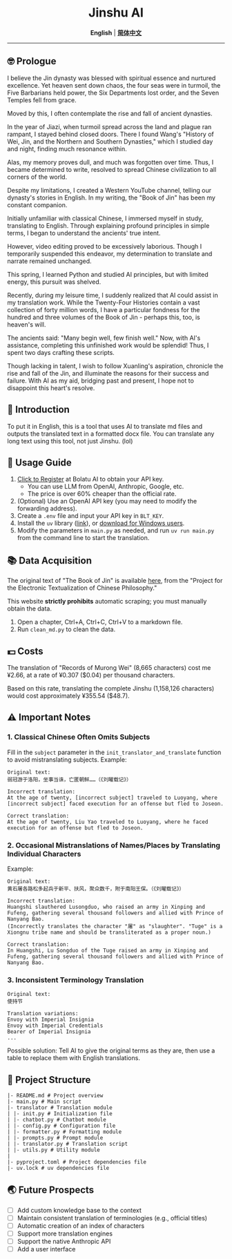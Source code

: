 <div align="center">


<h1>Jinshu AI</h1>


**English** | [**简体中文**](README.md)

</div>

---

## 🤓 Prologue
I believe the Jin dynasty was blessed with spiritual essence and nurtured excellence. Yet heaven sent down chaos, the four seas were in turmoil, the Five Barbarians held power, the Six Departments lost order, and the Seven Temples fell from grace.

Moved by this, I often contemplate the rise and fall of ancient dynasties.

In the year of Jiazi, when turmoil spread across the land and plague ran rampant, I stayed behind closed doors. There I found Wang's "History of Wei, Jin, and the Northern and Southern Dynasties," which I studied day and night, finding much resonance within.

Alas, my memory proves dull, and much was forgotten over time. Thus, I became determined to write, resolved to spread Chinese civilization to all corners of the world.

Despite my limitations, I created a Western YouTube channel, telling our dynasty's stories in English. In my writing, the "Book of Jin" has been my constant companion.

Initially unfamiliar with classical Chinese, I immersed myself in study, translating to English. Through explaining profound principles in simple terms, I began to understand the ancients' true intent.

However, video editing proved to be excessively laborious. Though I temporarily suspended this endeavor, my determination to translate and narrate remained unchanged.

This spring, I learned Python and studied AI principles, but with limited energy, this pursuit was shelved.

Recently, during my leisure time, I suddenly realized that AI could assist in my translation work. While the Twenty-Four Histories contain a vast collection of forty million words, I have a particular fondness for the hundred and three volumes of the Book of Jin - perhaps this, too, is heaven's will.

The ancients said: "Many begin well, few finish well." Now, with AI's assistance, completing this unfinished work would be splendid! Thus, I spent two days crafting these scripts.

Though lacking in talent, I wish to follow Xuanling's aspiration, chronicle the rise and fall of the Jin, and illuminate the reasons for their success and failure. With AI as my aid, bridging past and present, I hope not to disappoint this heart's resolve.

## 🤔 Introduction
To put it in English, this is a tool that uses AI to translate md files and outputs the translated text in a formatted docx file. 
You can translate any long text using this tool, not just Jinshu. (lol)

## 📑 Usage Guide
1. [Click to Register](https://api.bltcy.ai/register?aff=q3ue) at Bolatu AI to obtain your API key.
   - You can use LLM from OpenAI, Anthropic, Google, etc.
   - The price is over 60% cheaper than the official rate.
2. (Optional) Use an OpenAI API key (you may need to modify the forwarding address).
3. Create a `.env` file and input your API key in `BLT_KEY`.
4. Install the `uv` library ([link](https://github.com/astral-sh/uv)), or [download for Windows users](https://github.com/astral-sh/uv/releases/download/0.5.8/uv-x86_64-pc-windows-msvc.zip).
5. Modify the parameters in `main.py` as needed, and run `uv run main.py` from the command line to start the translation.

## 📚 Data Acquisition
The original text of "The Book of Jin" is available [here](https://ctext.org/wiki.pl?if=gb&res=788577&remap=gb), from the "Project for the Electronic Textualization of Chinese Philosophy."

This website **strictly prohibits** automatic scraping; you must manually obtain the data.
1. Open a chapter, Ctrl+A, Ctrl+C, Ctrl+V to a markdown file.
2. Run `clean_md.py` to clean the data.

## 💵 Costs
The translation of "Records of Murong Wei" (8,665 characters) cost me ¥2.66, at a rate of ¥0.307 ($0.04) per thousand characters.

Based on this rate, translating the complete Jinshu (1,158,126 characters) would cost approximately ¥355.54 ($48.7).

## ⚠ Important Notes

### 1. Classical Chinese Often Omits Subjects
Fill in the `subject` parameter in the `init_translator_and_translate` function to avoid mistranslating subjects. Example:
```
Original text:
弱冠游于洛阳，坐事当诛，亡匿朝鲜……（《刘曜载记》）

Incorrect translation:
At the age of twenty, [incorrect subject] traveled to Luoyang, where [incorrect subject] faced execution for an offense but fled to Joseon.

Correct translation:
At the age of twenty, Liu Yao traveled to Luoyang, where he faced execution for an offense but fled to Joseon.
```

### 2. Occasional Mistranslations of Names/Places by Translating Individual Characters
Example:
```
Original text:
黄石屠各路松多起兵于新平、扶风，聚众数千，附于南阳王保。（《刘曜载记》）

Incorrect translation:
Huangshi slauthered Lusongduo, who raised an army in Xinping and Fufeng, gathering several thousand followers and allied with Prince of Nanyang Bao.
(Incorrectly translates the character "屠" as "slaughter". "Tuge" is a Xiongnu tribe name and should be transliterated as a proper noun.)

Correct translation:
In Huangshi, Lu Songduo of the Tuge raised an army in Xinping and Fufeng, gathering several thousand followers and allied with Prince of Nanyang Bao.
```


### 3. Inconsistent Terminology Translation
```
Original text:
使持节

Translation variations:
Envoy with Imperial Insignia
Envoy with Imperial Credentials
Bearer of Imperial Insignia
...
```
Possible solution: Tell AI to give the original terms as they are, then use a table to replace them with English translations.



## 💬 Project Structure
```
|- README.md # Project overview
|- main.py # Main script
|- translator # Translation module
| |- init.py # Initialization file
| |- chatbot.py # Chatbot module
| |- config.py # Configuration file
| |- formatter.py # Formatting module
| |- prompts.py # Prompt module
| |- translator.py # Translation script
| |- utils.py # Utility module
|
|- pyproject.toml # Project dependencies file
|- uv.lock # uv dependencies file
```

## 🌏 Future Prospects
- [ ] Add custom knowledge base to the context
- [ ] Maintain consistent translation of terminologies (e.g., official titles)
- [ ] Automatic creation of an index of characters
- [ ] Support more translation engines
- [ ] Support the native Anthropic API
- [ ] Add a user interface